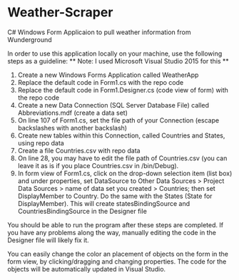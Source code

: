 # Weather-Scraper
C# Windows Form Applicaion to pull weather information from Wunderground

In order to use this application locally on your machine, use the following steps as a guideline:
** Note: I used Microsoft Visual Studio 2015 for this **
1. Create a new Windows Forms Application called WeatherApp
2. Replace the default code in Form1.cs with the repo code
3. Replace the default code in Form1.Designer.cs (code view of form) with the repo code
4. Create a new Data Connection (SQL Server Database File) called Abbreviations.mdf (create a data set)
5. On line 107 of Form1.cs, set the file path of your Connection (escape backslashes with another backslash)
6. Create new tables within this Connection, called Countries and States, using repo data
7. Create a file Countries.csv with repo data
8. On line 28, you may have to edit the file path of Countries.csv (you can leave it as is if you place Countries.csv in /bin/Debug).
9. In form view of Form1.cs, click on the drop-down selection item (list box) and under properties, set DataSource to Other Data Sources > Project Data Sources > name of data set you created > Countries; then set DisplayMember to Country. Do the same with the States (State for DisplayMember). This will create statesBindingSource and CountriesBindingSource in the Designer file

You should be able to run the program after these steps are completed.
If you have any problems along the way, manually editing the code in the Designer file will likely fix it.

You can easily change the color an placement of objects on the form in the form view, by clicking/dragging and changing properties. The code for the objects will be automatically updated in Visual Studio.
